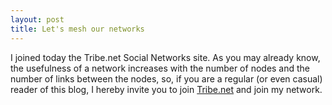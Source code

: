 ```yaml
---
layout: post
title: Let's mesh our networks
---
```


I joined today the Tribe.net Social Networks site. As you may already know, the usefulness of a network increases with the number of nodes and the number of links between the nodes, so, if you are a regular (or even casual) reader of this blog, I hereby invite you to join <a href="http://tribe.net/">Tribe.net</a> and join my network.

